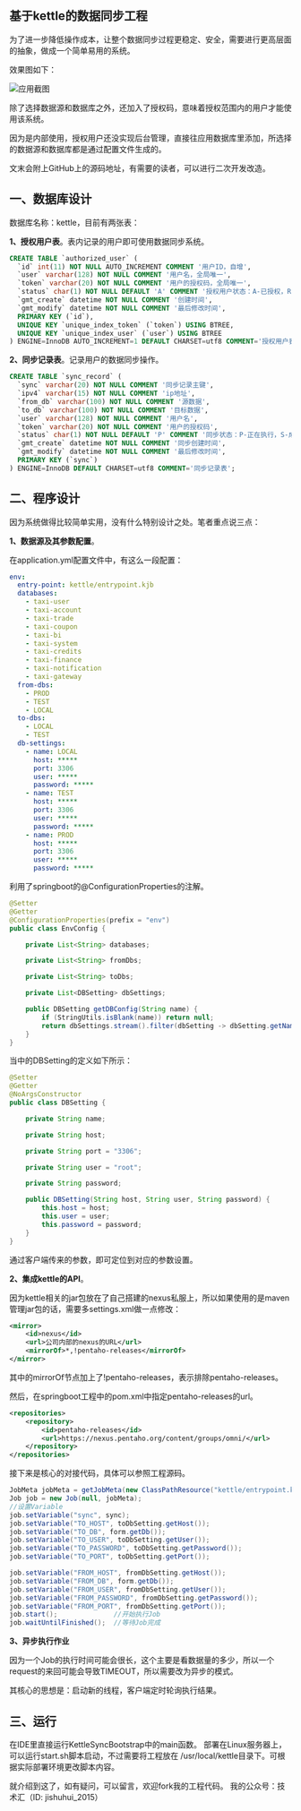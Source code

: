 ## 基于kettle的数据同步工程

为了进一步降低操作成本，让整个数据同步过程更稳定、安全，需要进行更高层面的抽象，做成一个简单易用的系统。

效果图如下：

![应用截图](https://img-blog.csdn.net/20180604092753134?watermark)

除了选择数据源和数据库之外，还加入了授权码，意味着授权范围内的用户才能使用该系统。

因为是内部使用，授权用户还没实现后台管理，直接往应用数据库里添加，所选择的数据源和数据库都是通过配置文件生成的。

文末会附上GitHub上的源码地址，有需要的读者，可以进行二次开发改造。

一、数据库设计
---
数据库名称：kettle，目前有两张表：

**1、授权用户表**。表内记录的用户即可使用数据同步系统。
```sql
CREATE TABLE `authorized_user` (
  `id` int(11) NOT NULL AUTO_INCREMENT COMMENT '用户ID，自增',
  `user` varchar(128) NOT NULL COMMENT '用户名，全局唯一',
  `token` varchar(20) NOT NULL COMMENT '用户的授权码，全局唯一',
  `status` char(1) NOT NULL DEFAULT 'A' COMMENT '授权用户状态：A-已授权，R-未授权',
  `gmt_create` datetime NOT NULL COMMENT '创建时间',
  `gmt_modify` datetime NOT NULL COMMENT '最后修改时间',
  PRIMARY KEY (`id`),
  UNIQUE KEY `unique_index_token` (`token`) USING BTREE,
  UNIQUE KEY `unique_index_user` (`user`) USING BTREE
) ENGINE=InnoDB AUTO_INCREMENT=1 DEFAULT CHARSET=utf8 COMMENT='授权用户表'
```
**2、同步记录表**。记录用户的数据同步操作。
```sql
CREATE TABLE `sync_record` (
  `sync` varchar(20) NOT NULL COMMENT '同步记录主键',
  `ipv4` varchar(15) NOT NULL COMMENT 'ip地址',
  `from_db` varchar(100) NOT NULL COMMENT '源数据',
  `to_db` varchar(100) NOT NULL COMMENT '目标数据',
  `user` varchar(128) NOT NULL COMMENT '用户名',
  `token` varchar(20) NOT NULL COMMENT '用户的授权码',
  `status` char(1) NOT NULL DEFAULT 'P' COMMENT '同步状态：P-正在执行，S-成功，F-失败',
  `gmt_create` datetime NOT NULL COMMENT '同步创建时间',
  `gmt_modify` datetime NOT NULL COMMENT '最后修改时间',
  PRIMARY KEY (`sync`)
) ENGINE=InnoDB DEFAULT CHARSET=utf8 COMMENT='同步记录表';
```

二、程序设计
---
因为系统做得比较简单实用，没有什么特别设计之处。笔者重点说三点：

**1、数据源及其参数配置**。

在application.yml配置文件中，有这么一段配置：
```yaml
env:
  entry-point: kettle/entrypoint.kjb
  databases:
    - taxi-user
    - taxi-account
    - taxi-trade
    - taxi-coupon
    - taxi-bi
    - taxi-system
    - taxi-credits
    - taxi-finance
    - taxi-notification
    - taxi-gateway
  from-dbs:
    - PROD
    - TEST
    - LOCAL
  to-dbs:
    - LOCAL
    - TEST
  db-settings:
    - name: LOCAL
      host: *****
      port: 3306
      user: *****
      password: *****
    - name: TEST
      host: *****
      port: 3306
      user: *****
      password: *****
    - name: PROD
      host: *****
      port: 3306
      user: *****
      password: *****
```

利用了springboot的@ConfigurationProperties的注解。

```java
@Setter
@Getter
@ConfigurationProperties(prefix = "env")
public class EnvConfig {

    private List<String> databases;

    private List<String> fromDbs;

    private List<String> toDbs;

    private List<DBSetting> dbSettings;

    public DBSetting getDBConfig(String name) {
        if (StringUtils.isBlank(name)) return null;
        return dbSettings.stream().filter(dbSetting -> dbSetting.getName().equalsIgnoreCase(name)).findFirst().orElse(null);
    }
}
```

当中的DBSetting的定义如下所示：

```java
@Setter
@Getter
@NoArgsConstructor
public class DBSetting {

    private String name;

    private String host;

    private String port = "3306";

    private String user = "root";

    private String password;

    public DBSetting(String host, String user, String password) {
        this.host = host;
        this.user = user;
        this.password = password;
    }
}
```

通过客户端传来的参数，即可定位到对应的参数设置。

**2、集成kettle的API**。

因为kettle相关的jar包放在了自己搭建的nexus私服上，所以如果使用的是maven管理jar包的话，需要多settings.xml做一点修改：

```xml
<mirror>
	<id>nexus</id>        
	<url>公司内部的nexus的URL</url>       
	<mirrorOf>*,!pentaho-releases</mirrorOf>       
</mirror> 
```

其中的mirrorOf节点加上了!pentaho-releases，表示排除pentaho-releases。

然后，在springboot工程中的pom.xml中指定pentaho-releases的url。

```xml
<repositories>
    <repository>
        <id>pentaho-releases</id>
        <url>https://nexus.pentaho.org/content/groups/omni/</url>
    </repository>
</repositories>
```

接下来是核心的对接代码，具体可以参照工程源码。

```java
JobMeta jobMeta = getJobMeta(new ClassPathResource("kettle/entrypoint.kjb"));
Job job = new Job(null, jobMeta);
//设置Variable
job.setVariable("sync", sync);
job.setVariable("TO_HOST", toDbSetting.getHost());
job.setVariable("TO_DB", form.getDb());
job.setVariable("TO_USER", toDbSetting.getUser());
job.setVariable("TO_PASSWORD", toDbSetting.getPassword());
job.setVariable("TO_PORT", toDbSetting.getPort());

job.setVariable("FROM_HOST", fromDbSetting.getHost());
job.setVariable("FROM_DB", form.getDb());
job.setVariable("FROM_USER", fromDbSetting.getUser());
job.setVariable("FROM_PASSWORD", fromDbSetting.getPassword());
job.setVariable("FROM_PORT", fromDbSetting.getPort());
job.start();              //开始执行Job
job.waitUntilFinished();  //等待Job完成
```

**3、异步执行作业**

因为一个Job的执行时间可能会很长，这个主要是看数据量的多少，所以一个request的来回可能会导致TIMEOUT，所以需要改为异步的模式。

其核心的思想是：启动新的线程，客户端定时轮询执行结果。

三、运行
---
在IDE里直接运行KettleSyncBootstrap中的main函数。
部署在Linux服务器上，可以运行start.sh脚本启动，不过需要将工程放在 /usr/local/kettle目录下。可根据实际部署环境更改脚本内容。

就介绍到这了，如有疑问，可以留言，欢迎fork我的工程代码。
我的公众号：技术汇（ID: jishuhui_2015）
